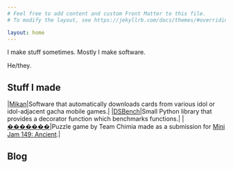 ```yaml
---
# Feel free to add content and custom Front Matter to this file.
# To modify the layout, see https://jekyllrb.com/docs/themes/#overriding-theme-defaults

layout: home
---
```


I make stuff sometimes. Mostly I make software.

He/they.

## Stuff I made

|[Mikan](/projects/mikan)|Software that automatically downloads cards from various idol or idol-adjacent gacha mobile games.|
|[DSBench](/projects/dsbench)|Small Python library that provides a decorator function which benchmarks functions.|
|[�������](https://demonicsavage.itch.io/replacementcharacter)|Puzzle game by Team Chimia made as a submission for [Mini Jam 149: Ancient](https://itch.io/jam/mini-jam-149-ancient).|

## Blog
